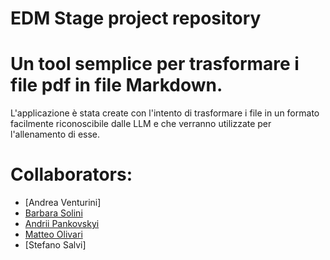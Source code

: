 EDM Stage project repository
=========================================================

# Un tool semplice per trasformare i file pdf in file Markdown. 

L'applicazione è stata create con l'intento di trasformare i file in un formato facilmente riconoscibile dalle LLM e che verranno utilizzate per l'allenamento di esse. 


# Collaborators:
- [Andrea Venturini]
- [Barbara Solini](https://github.com/barb-ctr)
- [Andrii Pankovskyi](https://github.com/A-sc0rp)
- [Matteo Olivari](https://github.com/Olivariz)
- [Stefano Salvi]
